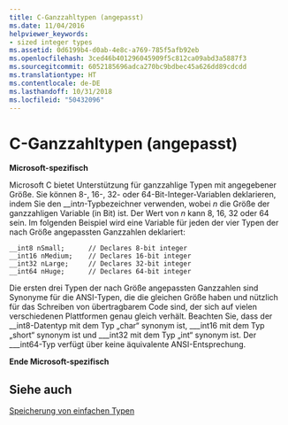 ```yaml
---
title: C-Ganzzahltypen (angepasst)
ms.date: 11/04/2016
helpviewer_keywords:
- sized integer types
ms.assetid: 0d6199b4-d0ab-4e8c-a769-785f5afb92eb
ms.openlocfilehash: 3ced46b401296045909f5c812ca09abd3a5887f3
ms.sourcegitcommit: 6052185696adca270bc9bdbec45a626dd89cdcdd
ms.translationtype: HT
ms.contentlocale: de-DE
ms.lasthandoff: 10/31/2018
ms.locfileid: "50432096"
---
```

# <a name="c-sized-integer-types"></a>C-Ganzzahltypen (angepasst)

**Microsoft-spezifisch**

Microsoft C bietet Unterstützung für ganzzahlige Typen mit angegebener Größe. Sie können 8-, 16-, 32- oder 64-Bit-Integer-Variablen deklarieren, indem Sie den __int*n*-Typbezeichner verwenden, wobei *n* die Größe der ganzzahligen Variable (in Bit) ist. Der Wert von *n* kann 8, 16, 32 oder 64 sein. Im folgenden Beispiel wird eine Variable für jeden der vier Typen der nach Größe angepassten Ganzzahlen deklariert:

```
__int8 nSmall;      // Declares 8-bit integer
__int16 nMedium;    // Declares 16-bit integer
__int32 nLarge;     // Declares 32-bit integer
__int64 nHuge;      // Declares 64-bit integer
```

Die ersten drei Typen der nach Größe angepassten Ganzzahlen sind Synonyme für die ANSI-Typen, die die gleichen Größe haben und nützlich für das Schreiben von übertragbarem Code sind, der sich auf vielen verschiedenen Plattformen genau gleich verhält. Beachten Sie, dass der __int8-Datentyp mit dem Typ „char“ synonym ist, \___int16 mit dem Typ „short“ synonym ist und \___int32 mit dem Typ „int“ synonym ist. Der \___int64-Typ verfügt über keine äquivalente ANSI-Entsprechung.

**Ende Microsoft-spezifisch**

## <a name="see-also"></a>Siehe auch

[Speicherung von einfachen Typen](../c-language/storage-of-basic-types.md)
